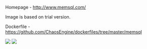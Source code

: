 Homepage - http://www.memsql.com/

Image is based on trial version.

Dockerfile - https://github.com/ChaosEngine/dockerfiles/tree/master/memsql

[![](https://images.microbadger.com/badges/image/chaosengine/memsql.svg)](https://microbadger.com/images/chaosengine/memsql "Get your own image badge on microbadger.com")
[![](https://images.microbadger.com/badges/version/chaosengine/memsql.svg)](https://microbadger.com/images/chaosengine/memsql "Get your own version badge on microbadger.com")
